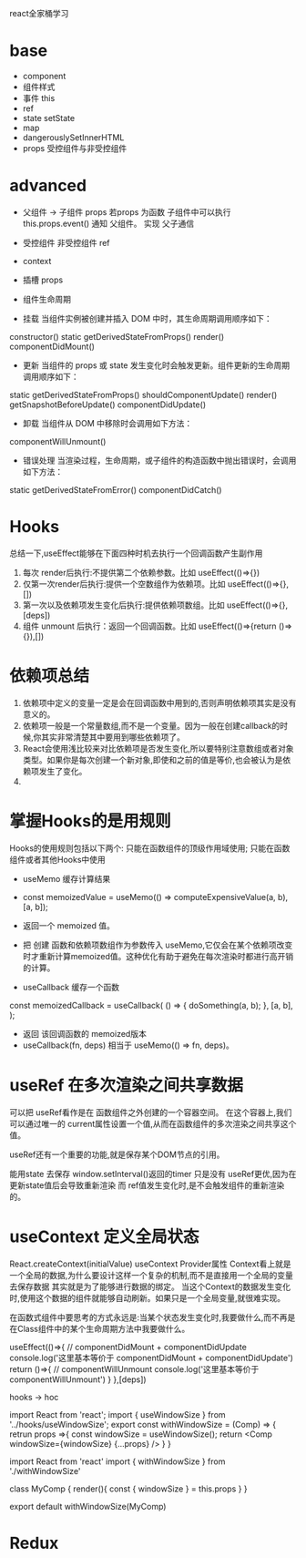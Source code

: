 react全家桶学习
# base
* component 
* 组件样式
* 事件 this
* ref
* state  setState
* map
* dangerouslySetInnerHTML
* props
受控组件与非受控组件
# advanced
* 父组件 -> 子组件 props  若props 为函数 子组件中可以执行 this.props.event() 通知 父组件。 实现 父子通信
* 受控组件 非受控组件  ref  
* context
* 插槽  props
* 组件生命周期

* 挂载 
当组件实例被创建并插入 DOM 中时，其生命周期调用顺序如下：

constructor()
static getDerivedStateFromProps()
render()
componentDidMount()
* 更新
当组件的 props 或 state 发生变化时会触发更新。组件更新的生命周期调用顺序如下：

static getDerivedStateFromProps()
shouldComponentUpdate()
render()
getSnapshotBeforeUpdate()
componentDidUpdate()
* 卸载
当组件从 DOM 中移除时会调用如下方法：

componentWillUnmount()
* 错误处理
当渲染过程，生命周期，或子组件的构造函数中抛出错误时，会调用如下方法：

static getDerivedStateFromError()
componentDidCatch()


# Hooks
总结一下,useEffect能够在下面四种时机去执行一个回调函数产生副作用
1. 每次 render后执行:不提供第二个依赖参数。比如 useEffect(()=>{})
2. 仅第一次render后执行:提供一个空数组作为依赖项。比如 useEffect(()=>{},[])
3. 第一次以及依赖项发生变化后执行:提供依赖项数组。比如 useEffect(()=>{},[deps])
4. 组件 unmount 后执行：返回一个回调函数。比如 useEffect(()=>{return ()=>{}),[])
# 依赖项总结
1. 依赖项中定义的变量一定是会在回调函数中用到的,否则声明依赖项其实是没有意义的。
2. 依赖项一般是一个常量数组,而不是一个变量。因为一般在创建callback的时候,你其实非常清楚其中要用到哪些依赖项了。
3. React会使用浅比较来对比依赖项是否发生变化,所以要特别注意数组或者对象类型。如果你是每次创建一个新对象,即使和之前的值是等价,也会被认为是依赖项发生了变化。
4. 
# 掌握Hooks的是用规则
Hooks的使用规则包括以下两个:
只能在函数组件的顶级作用域使用;
只能在函数组件或者其他Hooks中使用
* useMemo 缓存计算结果
* const memoizedValue = useMemo(() => computeExpensiveValue(a, b), [a, b]);
* 返回一个 memoized 值。
* 把 创建 函数和依赖项数组作为参数传入 useMemo,它仅会在某个依赖项改变时才重新计算memoized值。这种优化有助于避免在每次渲染时都进行高开销的计算。

* useCallback 缓存一个函数

const memoizedCallback = useCallback(
  () => {
    doSomething(a, b);
  },
  [a, b],
);
* 返回 该回调函数的 memoized版本
* useCallback(fn, deps) 相当于 useMemo(() => fn, deps)。

# useRef 在多次渲染之间共享数据
可以把 useRef看作是在 函数组件之外创建的一个容器空间。
在这个容器上,我们可以通过唯一的 current属性设置一个值,从而在函数组件的多次渲染之间共享这个值。

useRef还有一个重要的功能,就是保存某个DOM节点的引用。

能用state 去保存 window.setInterval()返回的timer
只是没有 useRef更优,因为在更新state值后会导致重新渲染
而 ref值发生变化时,是不会触发组件的重新渲染的。

# useContext 定义全局状态
React.createContext(initialValue)   useContext  Provider属性
Context看上就是一个全局的数据,为什么要设计这样一个复杂的机制,而不是直接用一个全局的变量去保存数据
其实就是为了能够进行数据的绑定。
当这个Context的数据发生变化时,使用这个数据的组件就能够自动刷新。如果只是一个全局变量,就很难实现。

在函数式组件中要思考的方式永远是:当某个状态发生变化时,我要做什么,而不再是在Class组件中的某个生命周期方法中我要做什么。

useEffect(()=>{
  // componentDidMount + componentDidUpdate
  console.log('这里基本等价于 componentDidMount + componentDidUpdate')
  return ()=>{
    // componentWillUnmount
    console.log('这里基本等价于 componentWillUnmount')
  }
},[deps])



hooks -> hoc

import React from 'react';
import { useWindowSize } from '../hooks/useWindowSize';
export const withWindowSize  = (Comp) => {
  retrun props =>{
    const windowSize  = useWindowSize();
    return <Comp windowSize={windowSize} {...props} />
  }
}

import React from 'react'
import { withWindowSize } from './withWindowSize'

class MyComp {
  render(){
    const { windowSize } = this.props
  }
}

export default withWindowSize(MyComp)

# Redux